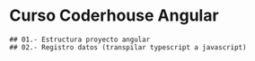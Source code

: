 # Curso Coderhouse Angular



```
## 01.- Estructura proyecto angular
## 02.- Registro datos (transpilar typescript a javascript)

```